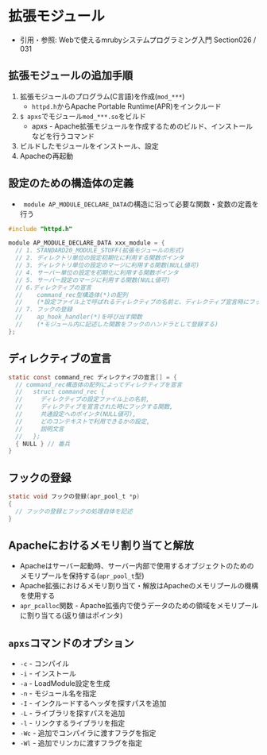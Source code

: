 # 拡張モジュール
- 引用・参照: Webで使えるmrubyシステムプログラミング入門 Section026 / 031

## 拡張モジュールの追加手順
1. 拡張モジュールのプログラム(C言語)を作成(`mod_***`)
    - `httpd.h`からApache Portable Runtime(APR)をインクルード
2. `$ apxs`でモジュール`mod_***.so`をビルド
    - apxs - Apache拡張モジュールを作成するためのビルド、インストールなどを行うコマンド
3. ビルドしたモジュールをインストール、設定
4. Apacheの再起動

## 設定のための構造体の定義
- ` module AP_MODULE_DECLARE_DATA`の構造に沿って必要な関数・変数の定義を行う
```c
#include "httpd.h"

module AP_MODULE_DECLARE_DATA xxx_module = {
  // 1. STANDARD20_MODULE_STUFF(拡張モジュールの形式)
  // 2. ディレクトリ単位の設定初期化に利用する関数ポインタ
  // 3. ディレクトリ単位の設定のマージに利用する関数(NULL値可)
  // 4. サーバー単位の設定を初期化に利用する関数ポインタ
  // 5. サーバー設定のマージに利用する関数(NULL値可)
  // 6.ディレクティブの宣言
  //    command_rec型構造体(*)の配列
  //    (*設定ファイル上で呼ばれるディレクティブの名前と、ディレクティブ宣言時にフックする関数を設定する構造体)
  // 7. フックの登録
  //    ap_hook_handler(*)を呼び出す関数
  //    (*モジュール内に記述した関数をフックのハンドラとして登録する)
};
```

## ディレクティブの宣言
```c
static const command_rec ディレクティブの宣言[] = {
  // command_rec構造体の配列によってディレクティブを宣言
  //   struct command_rec {
  //     ディレクティブの設定ファイル上の名前,
  //     ディレクティブを宣言された時にフックする関数,
  //     共通設定へのポインタ(NULL値可),
  //     どのコンテキストで利用できるかの設定,
  //     説明文言
  //   };
  { NULL } // 番兵
}
```

## フックの登録
```c
static void フックの登録(apr_pool_t *p)
{
  // フックの登録とフックの処理自体を記述
}

```

## Apacheにおけるメモリ割り当てと解放
- Apacheはサーバー起動時、サーバー内部で使用するオブジェクトのためのメモリプールを保持する(`apr_pool_t`型)
- Apache拡張におけるメモリ割り当て・解放はApacheのメモリプールの機構を使用する
- `apr_pcalloc`関数 - Apache拡張内で使うデータのための領域をメモリプールに割り当てる(返り値はポインタ)

## `apxs`コマンドのオプション
- `-c`  - コンパイル
- `-i`  - インストール
- `-a`  - LoadModule設定を生成
- `-n`  - モジュール名を指定
- `-I`  - インクルードするヘッダを探すパスを追加
- `-L`  - ライブラリを探すパスを追加
- `-l`  - リンクするライブラリを指定
- `-Wc` - 追加でコンパイラに渡すフラグを指定
- `-Wl` - 追加でリンカに渡すフラグを指定
